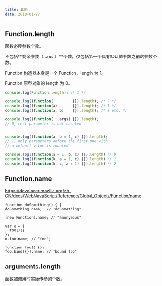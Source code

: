 ```yaml
---
title: 其他
date: 2018-01-27
---
```


## Function.length

函数必传参数个数。

不包括**剩余参数（...rest）**个数，仅包括第一个具有默认值参数之前的参数个数。

Function 构造器本身是一个 Function，length 为 1。

Function 原型对象的 length 为 0。

```javascript
console.log(Function.length); /* 1 */

console.log((function()        {}).length); /* 0 */
console.log((function(a)       {}).length); /* 1 */
console.log((function(a, b)    {}).length); /* 2 etc. */

console.log((function(...args) {}).length); 
// 0, rest parameter is not counted


console.log((function(a, b = 1, c) {}).length);
// 1, only parameters before the first one with 
// a default value is counted

console.log((function(a = 1, b, c) {}).length) // 0
console.log((function(b, a = 1, c) {}).length) // 1
console.log((function(b, c, a = 1) {}).length) // 2
```

## Function.name

https://developer.mozilla.org/zh-CN/docs/Web/JavaScript/Reference/Global_Objects/Function/name

```
function doSomething() { }
doSomething.name;  // "doSomething" 

(new Function).name; // "anonymous"

var o = {
  foo(){}
};
o.foo.name; // "foo";

function foo() {}; 
foo.bind({}).name; // "bound foo"
```

## arguments.length

函数被调用时实际传参的个数。
